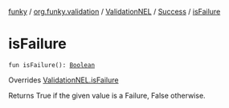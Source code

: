 [funky](../../../index.md) / [org.funky.validation](../../index.md) / [ValidationNEL](../index.md) / [Success](index.md) / [isFailure](.)

# isFailure

`fun isFailure(): `[`Boolean`](https://kotlinlang.org/api/latest/jvm/stdlib/kotlin/-boolean/index.html)

Overrides [ValidationNEL.isFailure](../is-failure.md)

Returns True if the given value is a Failure, False otherwise.

